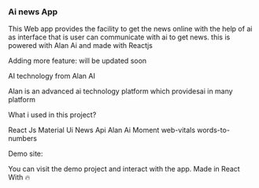 ### Ai news App
This Web app provides the facility to get the news online with the help of ai as interface that is user can communicate with ai to get news.
this is powered with Alan Ai and made with Reactjs

Adding more feature: will be updated soon

AI technology from Alan AI

Alan is an advanced ai technology platform which providesai in many platform

What i used in this project?

React Js
Material Ui
News Api 
Alan Ai
Moment
web-vitals
words-to-numbers

Demo site:

You can visit the demo project and interact with the app.
Made in React With 🔥
